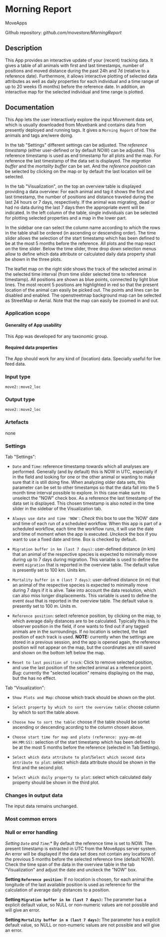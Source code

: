 # Morning Report
MoveApps

Github repository: *github.com/movestore/MorningReport*

## Description
This App provides an interactive update of your (recent) tracking data. It gives a table of all animals with first and last timestamps, number of positions and moved distance during the past 24h and 7d (relative to a reference date). Furthermore, it allows interactive plotting of selected data attributes as well as daily properties for each individual and a time range of up to 20 weeks (5 months) before the reference date. In addition, an interactive map for the selected individual and time range is plotted. 

## Documentation
This App lets the user interactively explore the input Movement data set, which is usually downloaded from Movebank and contains data from presently deployed and running tags. It gives a `Morning Report` of how the animals and tags are/were doing.

In the tab "Settings" different settings can be adjusted. The *reference timestamp* (either user-defined or by default NOW) can be adjusted. This reference timestamp is used as end timestamp for all plots and the map. For reference the last timestamp of the data set is displayed. The *migration buffer* and the *mortality buffer* can be set. And the *reference position* can be selected by clicking on the map or by default the last location will be selected.

In the tab "Visualization", on the top an overview table is displayed providing a data overview: For each animal and tag it shows the first and last timestamp, the number of positions and distance traveled during the last 24 hours or 7 days, respectively. If the animal was migrating, dead or had no data during the last 7 days then the appropriate event will be indicated. In the left column of the table, single individuals can be selected for plotting selected properties and a map in the lower part.

In the sidebar one can select the column name according to which the rows in the table shall be ordered (in ascending or descending order). The time slider allows the selection of the start timestamp which has been defined to be at the most 5 months before the reference. All plots and the map react on the time slider. 
Below the time slider, three drop down selection menus allow to define which data attribute or calculated daily data property shall be shown in the three plots.

The leaflet map on the right side shows the track of the selected animal in the selected time interval (from time slider selected time to reference timestamp). All positions are shown as blue points, connected by light blue lines. The most recent 5 positions are highlighted in red so that the present location of the animal can easily be picked out. The points and lines can be disabled and enabled. The openstreetmap background map can be selected as StreetMap or Aerial. Note that the map can easily be zoomed in and out.

### Application scope
#### Generality of App usability

This App was developed for any taxonomic group. 

#### Required data properties

The App should work for any kind of (location) data. Specially useful for live feed data.

### Input type
`move2::move2_loc`

### Output type
`move2::move2_loc`

### Artefacts
none

### Settings 
Tab "Settings":

  - `Date` and `Time`: reference timestamp towards which all analyses are performed. Generally (and by default) this is NOW in UTC, especially if in the field and looking for one or the other animal or wanting to make sure that it is still doing fine. When analyzing older data sets, this parameter can be set to other timestamps so that the data fall into the 5 month time interval possible to explore. In this case make sure to unselect the "NOW" check box. As a reference the last timestamp of the data set is displayed. This chosen timestamp is also noted in the time slider in the sidebar of the Visualization tab.

  - `Always use date and time 'NOW'`: *Check* this box to use the 'NOW' date and time of each run of a scheduled workflow. When this app is part of a scheduled workflow, each time the workflow runs, it will use the date and time of moment when the app is executed. *Unckeck* the box if you want to use a fixed date and time. Box is checked by default.

  - `Migration buffer in km (last 7 days)`: user-defined distance (in km) that an animal of the respective species is expected to minimally move during up to 7 days during migration. This variable is used to define the event `migration` that is reported in the overview table. The default value is presently set to 100 km. Units km.

  - `Mortality buffer in m (last 7 days)`: user-defined distance (in m) that an animal of the respective species is expected to minimally move during 7 days if it is alive. Take into account the data resolution, which can also miss longer displacements. This variable is used to define the event `dead` that is reported in the overview table. The default value is presently set to 100 m. Units m.

  - `Reference position`: select reference position, by clicking on the map, to which average daily distances are to be calculated. Typically this is the observer position in the field, if one wants to find out if any tagged animals are in the surroundings. If no location is selected, the last position of each track is used. 
**NOTE:** currently when the settings are stored in a previous session, and the app is opened again, the reference position will not appear on the map, but the coordinates are still saved and shown on the bottom left below the map.

  - `Reset to last position of track`: Click to remove selected position, and use the last position of the selected animal as a reference point. *Bug*: currently the "selected location" remains displaying on the map, but the has no effect.

Tab "Visualization":
  - `Show Plots and Map`: choose which track should be shown on the plot.
  
  - `Select property by which to sort the overview table`: choose column by which to sort the table above.
  
  - `Choose how to sort the table`: choose if the table should be sortet ascending or descending acording to the column chosen above.
  
  - `Choose start time for map and plots (reference: yyyy-mm-dd HH:MM:SS)`: selection of the start timestamp which has been defined to be at the most 5 months before the reference (selected in Tab Settings).
  
  - `Select which data attribute to plot`/`Select which second data attribute to plot`: select which data attribute should be shown in the first and the second plot.
  
  - `Select which daily property to plot`: select which calculated daily property should be shown in the third plot.

### Changes in output data

The input data remains unchanged.

### Most common errors


### Null or error handling
*Setting `Date` and `Time`:** By default the reference time is set to NOW. The present timestamp is extracted in UTC from the MoveApps server system. An error will be displayed if the data set does not contain any locations of the previous 5 months before the selected reference time (default NOW). Check the time span of the data in the overview table in the tab "Visualization" and adjust the date and unckeck the "NOW" box.

**Setting `Reference position`:** If no location is chosen, for each animal the longitude of the last available position is used as reference for the calculation of average daily distances to a position.

**Setting `Migration buffer in km (last 7 days)`:** The parameter has a explicit default value, so NULL or non-numeric values are not possible and will give an error.

**Setting `Mortality buffer in m (last 7 days)`:** The parameter has a explicit default value, so NULL or non-numeric values are not possible and will give an error.